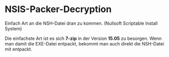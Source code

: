 # NSIS-Packer-Decryption
Einfach Art an die NSH-Datei dran zu kommen. (Nullsoft Scriptable Install System)

Die einfachste Art ist es sich **7-zip** in der Version **15.05** zu besorgen.
Wenn man damit die EXE-Datei entpackt, bekommt man auch direkt die NSH-Datei mit entpackt.

